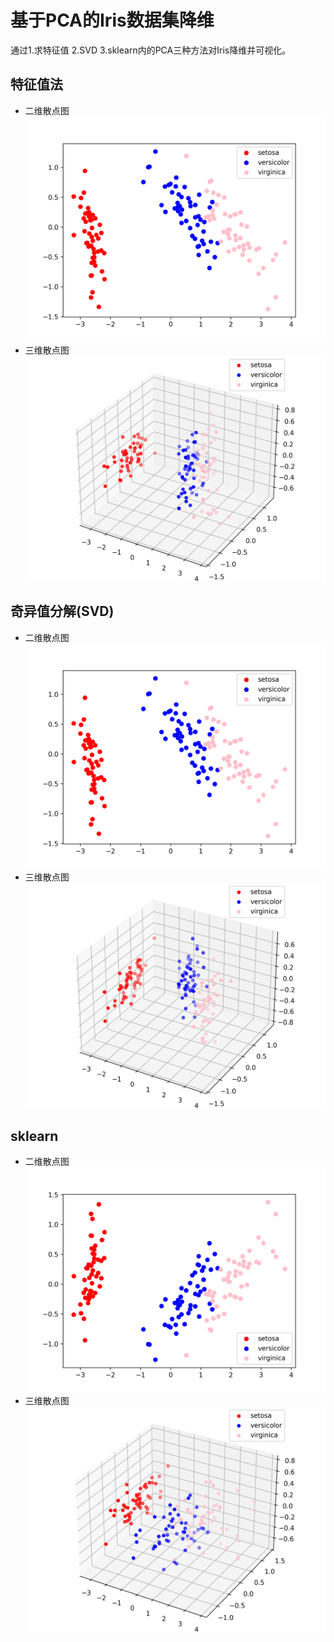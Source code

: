 # 基于PCA的Iris数据集降维
通过1.求特征值 2.SVD 3.sklearn内的PCA三种方法对Iris降维并可视化。

## 特征值法
- 二维散点图
![image](2d_with_eig.png)
- 三维散点图
![image](3d_with_eig.png)

## 奇异值分解(SVD)
- 二维散点图
![image](2d_with_svd.png)
- 三维散点图
![image](3d_with_svd.png)

## sklearn
- 二维散点图
![image](2d_with_sklearn.png)
- 三维散点图
![image](3d_with_sklearn.png)

